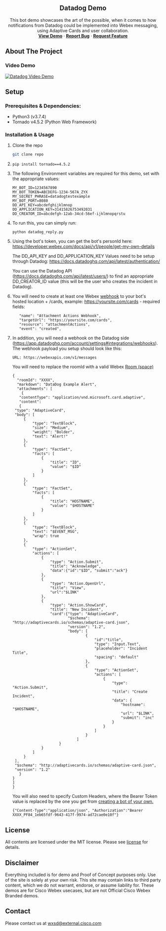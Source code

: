 <p align="center">
  <h2 align="center"> Datadog Demo</h2>

  <p align="center">
    This bot demo showcases the art of the possible, when it comes to how notifications from Datadog could be implemented into Webex messaging, using Adaptive Cards and user collaboration.
    <br />
    <a href="https://youtu.be/zW4EhaTrscY"><strong>View Demo</strong></a>
    ·
    <a href="https://github.com/WXSD-Sales/DatadogDemo/issues"><strong>Report Bug</strong></a>
    ·
    <a href="https://github.com/WXSD-Sales/DatadogDemo/issues"><strong>Request Feature</strong></a>
  </p>
</p>

## About The Project

### Video Demo

[![Datadog Video Demo](https://img.youtube.com/vi/zW4EhaTrscY/0.jpg)](https://youtu.be/zW4EhaTrscY, "Datadog Video Demo")


## Setup

### Prerequisites & Dependencies: 

- Python3 (v3.7.4)
- Tornado v4.5.2 (Python Web Framework)

<!-- GETTING STARTED -->


### Installation & Usage

1. Clone the repo
   ```sh
   git clone repo
   ```
2. ```
   pip install tornado==4.5.2
   ```
3. The following Environment variables are required for this demo, set with the appropriate values:
   ```
   MY_BOT_ID=1234567890
   MY_BOT_TOKEN=ABCDEFG-1234-567A_ZYX
   MY_SECRET_PHRASE=datadogtestexample
   MY_BOT_PORT=8080
   DD_API_KEY=abcdefghijklmnop
   DD_APPLICATION_KEY=31415826753492031
   DD_CREATOR_ID=abcdefgh-12ab-34cd-56ef-ijklmnopqrstu
   ```
4. To run this, you can simply run:
   ```
   python datadog_reply.py
   ```
5. Using the bot's token, you can get the bot's personId here:
   https://developer.webex.com/docs/api/v1/people/get-my-own-details

   The DD_API_KEY and DD_APPLICATION_KEY Values need to be setup through Datadog:
   https://docs.datadoghq.com/api/latest/authentication/

   You can use the Datadog API (https://docs.datadoghq.com/api/latest/users/) to find an appropriate DD_CREATOR_ID value (this will be the user who creates the incident in Datadog).
6. You will need to create at least one Webex [webhook](https://developer.webex.com/docs/api/guides/webhooks) to your bot's hosted location + /cards, example:
https://yoursite.com/cards - required fields:
   ```
      "name": "Attachment Actions Webhook",
      "targetUrl": "https://yoursite.com/cards",
      "resource": "attachmentActions",
      "event": "created",
   ```
7. In addition, you will need a webhook on the Datadog side (https://app.datadoghq.com/account/settings#integrations/webhooks).  The webhook payload you setup should look like this:
   ```
   URL: https://webexapis.com/v1/messages
   ```
   You will need to replace the roomId with a valid Webex [Room (space)](https://developer.webex.com/docs/api/v1/rooms)
   ```
   {
     "roomId": "XXXX",
     "markdown": "DataDog Example Alert",
     "attachments": [
       {
      "contentType": "application/vnd.microsoft.card.adaptive",
      "content": 
      {
    "type": "AdaptiveCard",
    "body": [
        {
            "type": "TextBlock",
            "size": "Medium",
            "weight": "Bolder",
            "text": "Alert!"
        },
        {
            "type": "FactSet",
            "facts": [
                {
                    "title": "ID",
                    "value": "$ID"
                }
            ]
        },
        {
            "type": "FactSet",
            "facts": [
                {
                    "title": "HOSTNAME",
                    "value": "$HOSTNAME"
                }
            ]
        },
        {
            "type": "TextBlock",
            "text": "$EVENT_MSG",
            "wrap": true
        },
        {
            "type": "ActionSet",
            "actions": [
                {
                    "type": "Action.Submit",
                    "title": "Acknowledge",
                    "data":{"id":"$ID", "submit":"ack"}
                },
                {
                    "type": "Action.OpenUrl",
                    "title": "View",
                    "url":"$LINK"
                },
                {
                    "type": "Action.ShowCard",
                    "title": "New Incident",
                    "card":{"type": "AdaptiveCard",
                            "$schema": "http://adaptivecards.io/schemas/adaptive-card.json",
                            "version": "1.2",
                            "body": [
                                    {
                                        "id":"title",
                                        "type": "Input.Text",
                                        "placeholder": "Incident Title",
                                        "spacing": "default"
                                    },
                                    {
                                        "type": "ActionSet",
                                        "actions": [
                                            {
                                                "type": "Action.Submit",
                                                "title": "Create Incident",
                                                "data": {
                                                    "hostname": "$HOSTNAME",
                                                    "url": "$LINK",
                                                    "submit": "inc"
                                                }
                                            }
                                        ]
                                    }
                                ]
                        }
                }
            ]
        }
    ],
    "$schema": "http://adaptivecards.io/schemas/adaptive-card.json",
    "version": "1.2"
      }
   }
   ]
   }
   ```
   You will also need to specify Custom Headers, where the Bearer Token value is replaced by the one you get from [creating a bot of your own.](https://developer.webex.com/my-apps)
   ```
   {"Content-Type":"application/json", "Authorization":"Bearer XXXX_PF84_1eb65fdf-9643-417f-9974-ad72cae0e10f"}
   ```

## License
All contents are licensed under the MIT license. Please see [license](LICENSE) for details.


## Disclaimer
<!-- Keep the following here -->  
 Everything included is for demo and Proof of Concept purposes only. Use of the site is solely at your own risk. This site may contain links to third party content, which we do not warrant, endorse, or assume liability for. These demos are for Cisco Webex usecases, but are not Official Cisco Webex Branded demos.

<!-- CONTACT -->

## Contact
Please contact us at wxsd@external.cisco.com

